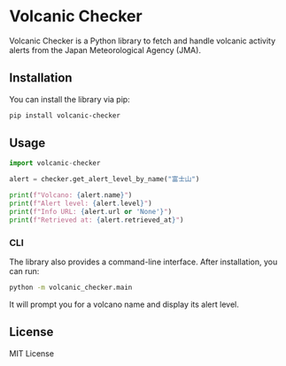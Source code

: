 # Volcanic Checker

Volcanic Checker is a Python library to fetch and handle volcanic activity alerts from the Japan Meteorological Agency (JMA).

## Installation

You can install the library via pip:

```bash
pip install volcanic-checker
```

## Usage

```python
import volcanic-checker

alert = checker.get_alert_level_by_name("富士山")

print(f"Volcano: {alert.name}")
print(f"Alert level: {alert.level}")
print(f"Info URL: {alert.url or 'None'}")
print(f"Retrieved at: {alert.retrieved_at}")
```

### CLI

The library also provides a command-line interface. After installation, you can run:

```bash
python -m volcanic_checker.main
```

It will prompt you for a volcano name and display its alert level.

## License

MIT License
